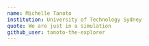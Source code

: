 ```yaml
---
name: Michelle Tanoto
institution: University of Technology Sydney
quote: We are just in a simulation
github_user: tanoto-the-explorer
---
```

